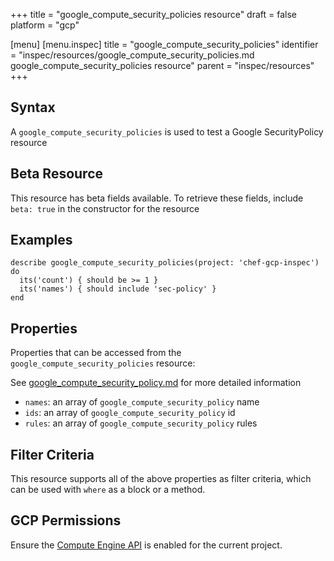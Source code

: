 +++
title = "google_compute_security_policies resource"
draft = false
platform = "gcp"

[menu]
  [menu.inspec]
    title = "google_compute_security_policies"
    identifier = "inspec/resources/google_compute_security_policies.md google_compute_security_policies resource"
    parent = "inspec/resources"
+++


## Syntax
A `google_compute_security_policies` is used to test a Google SecurityPolicy resource


## Beta Resource
This resource has beta fields available. To retrieve these fields, include `beta: true` in the constructor for the resource

## Examples
```
describe google_compute_security_policies(project: 'chef-gcp-inspec') do
  its('count') { should be >= 1 }
  its('names') { should include 'sec-policy' }
end
```

## Properties
Properties that can be accessed from the `google_compute_security_policies` resource:

See [google_compute_security_policy.md](google_compute_security_policy.md) for more detailed information
  * `names`: an array of `google_compute_security_policy` name
  * `ids`: an array of `google_compute_security_policy` id
  * `rules`: an array of `google_compute_security_policy` rules

## Filter Criteria
This resource supports all of the above properties as filter criteria, which can be used
with `where` as a block or a method.

## GCP Permissions

Ensure the [Compute Engine API](https://console.cloud.google.com/apis/library/compute.googleapis.com/) is enabled for the current project.
